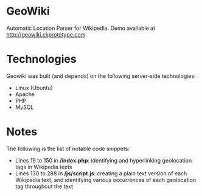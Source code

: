 # GeoWiki
Automatic Location Parser for Wikipedia. Demo available at http://geowiki.ckprototype.com.

# Technologies
Geowiki was built (and depends) on the following server-side technologies:

* Linux (Ubuntu)
* Apache
* PHP
* MySQL

# Notes
The following is the list of notable code snippets:

* Lines 19 to 150 in **/index.php**: identifying and hyperlinking geolocation tags in Wikipedia texts
* Lines 130 to 288 in **/js/script.js**: creating a plain text version of each Wikipedia text, and identifying various occurrences of each geolocation tag throughout the text
